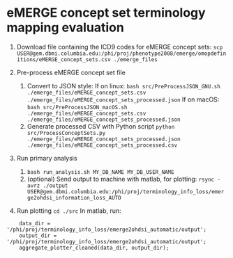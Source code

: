 # eMERGE concept set terminology mapping evaluation

1. Download file containing the ICD9 codes for eMERGE concept sets:
	`scp USER@gem.dbmi.columbia.edu:/phi/proj/phenotype2008/emerge/omopdefinitions/eMERGE_concept_sets.csv ./emerge_files`

2. Pre-process eMERGE concept set file
	1. Convert to JSON style:
		If on linux: `bash src/PreProcessJSON_GNU.sh ./emerge_files/eMERGE_concept_sets.csv ./emerge_files/eMERGE_concept_sets_processed.json`
		If on macOS: `bash src/PreProcessJSON_macOS.sh ./emerge_files/eMERGE_concept_sets.csv ./emerge_files/eMERGE_concept_sets_processed.json`
	2. Generate processed CSV with Python script
	`python src/ProcessConceptSets.py ./emerge_files/eMERGE_concept_sets_processed.json ./emerge_files/eMERGE_concept_sets_processed.csv`

3. Run primary analysis
	1. `bash run_analysis.sh MY_DB_NAME MY_DB_USER_NAME`
	2. (optional) Send output to machine with matlab, for plotting:
		`rsync -avrz ./output USER@gem.dbmi.columbia.edu:/phi/proj/terminology_info_loss/emerge2ohdsi_information_loss_AUTO`

4. Run plotting
	`cd ./src`
	In matlab, run:
```
	data_dir = '/phi/proj/terminology_info_loss/emerge2ohdsi_automatic/output';
	output_dir = '/phi/proj/terminology_info_loss/emerge2ohdsi_automatic/output';
	aggregate_plotter_cleaned(data_dir, output_dir);
```